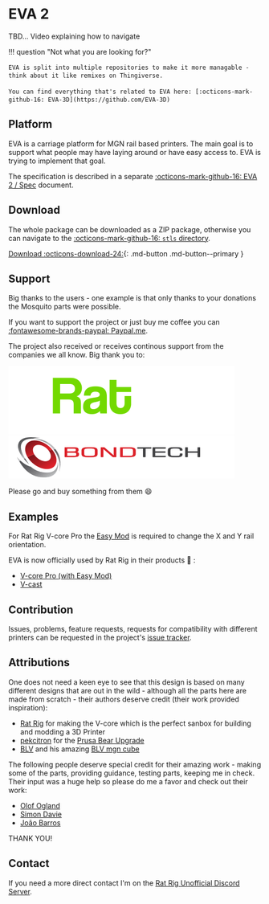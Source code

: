 # EVA 2

TBD... Video explaining how to navigate

!!! question "Not what you are looking for?"

    EVA is split into multiple repositories to make it more managable - think about it like remixes on Thingiverse.

    You can find everything that's related to EVA here: [:octicons-mark-github-16: EVA-3D](https://github.com/EVA-3D)

## Platform

EVA is a carriage platform for MGN rail based printers. The main goal is to support what people may have laying around or have easy access to. EVA is trying to implement that goal.

The specification is described in a separate
[:octicons-mark-github-16: EVA 2 / Spec]({{urls.spec}}) document.

## Download

The whole package can be downloaded as a ZIP package, otherwise you can navigate to the [:octicons-mark-github-16: `stls` directory]({{config.repo_url}}/stls).

[Download :octicons-download-24:]({{download_zip}}){: .md-button .md-button--primary }

## Support

Big thanks to the users - one example is that only thanks to your donations the Mosquito parts were possible.

If you want to support the project or just buy me coffee you can [:fontawesome-brands-paypal: Paypal.me](https://www.paypal.me/pkucmus).

The project also received or receives continous support from the companies we all know. Big thank you to:

![Rat Rig](assets/ratrig.png)
![Bondtech](assets/bondtech.png)

Please go and buy something from them :smile:

## Examples

For Rat Rig V-core Pro the [Easy Mod](https://github.com/pkucmus/Easy-Mod) is required to change the X and Y rail orientation.

EVA is now officially used by Rat Rig in their products :tada: :

* [V-core Pro (with Easy Mod)](https://www.ratrig.com/3d-printing-cnc/3d-printer-kits/complete-kits/rat-rig-v-core-pro-linear-rail-701.html)
* [V-cast](https://www.ratrig.com/3d-printing-cnc/3d-printer-kits/complete-kits/rat-rig-v-cast.html)

## Contribution

Issues, problems, feature requests, requests for compatibility with different printers can be requested in the project's [issue tracker](https://github.com/EVA-3D/eva-main/issues).

## Attributions

One does not need a keen eye to see that this design is based on many different designs that are out in the wild - although all the parts here are made from scratch - their authors deserve credit (their work provided inspiration):

* [Rat Rig](https://www.ratrig.com/) for making the V-core which is the perfect sanbox for building and modding a 3D Printer
* [pekcitron](https://www.thingiverse.com/pekcitron/about) for the [Prusa Bear Upgrade](https://www.thingiverse.com/thing:2808408)
* [BLV](https://www.thingiverse.com/BLV/about) and his amazing [BLV mgn cube](https://www.thingiverse.com/thing:3382718)

The following people deserve special credit for their amazing work - making some of the parts, providing guidance, testing parts, keeping me in check. Their input was a huge help so please do me a favor and check out their work:

* [Olof Ogland](http://www.olofogland.se)
* [Simon Davie](http://www.nexxdesign.co.uk)
* [João Barros](http://www.joaobarros.pt)

THANK YOU!

## Contact

If you need a more direct contact I'm on the [Rat Rig Unofficial Discord Server](https://discord.gg/DcCEk8u).
